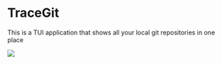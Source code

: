 # TraceGit

This is a TUI application that shows all your local git repositories in one place

![](https://github.com/Cwjiee/tracegit/blob/main/tracegit_demo.gif)
